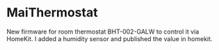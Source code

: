 # MaiThermostat
New firmware for room thermostat BHT-002-GALW to control it via HomeKit.
I added a humidity sensor and published the value in homekit.
